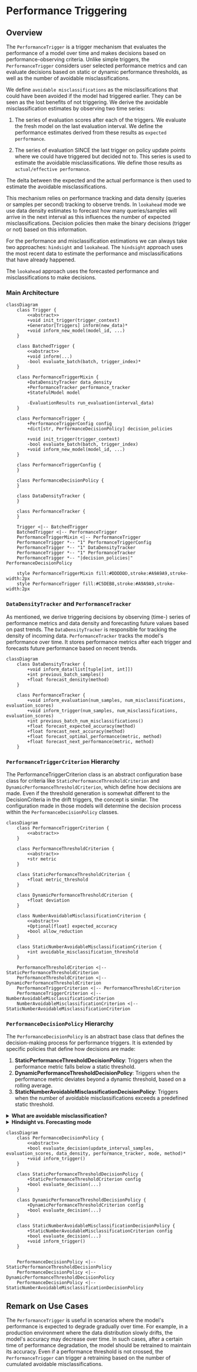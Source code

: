 # Performance Triggering

## Overview

The `PerformanceTrigger` is a trigger mechanism that evaluates the performance of a model over time and makes decisions based on performance-observing criteria. Unlike simple triggers, the `PerformanceTrigger` considers user selected performance metrics and can evaluate decisions based on static or dynamic performance thresholds, as well as the number of avoidable misclassifications.

We define `avoidable misclassifications` as the misclassifications that could have been avoided if the model had triggered earlier. They can be seen as the lost benefits of not triggering. We derive the avoidable misclassification estimates by observing two time series:

1. The series of evaluation scores after each of the triggers. We evaluate the fresh model on the last evaluation interval. We define the performance estimates derived from these results as `expected performance`.

2. The series of evaluation SINCE the last trigger on policy update points where we could have triggered but decided not to. This series is used to estimate the avoidable misclassifications. We define those results as `actual/effective performance`.

The delta between the expected and the actual performance is then used to estimate the avoidable misclassifications.

This mechanism relies on performance tracking and data density (queries or samples per second) tracking to observe trends. In `lookahead` mode we use data density estimates to forecast how many queries/samples will arrive in the next interval as this influences the number of expected misclassifications.
Decision policies then make the binary decisions (trigger or not) based on this information.

For the performance and misclassification estimations we can always take two approaches: `hindsight` and `lookahead`. The `hindsight` approach uses the most recent data to estimate the performance and misclassifications that have already happened.

The `lookahead` approach uses the forecasted performance and misclassifications to make decisions.

### Main Architecture

```mermaid
classDiagram
    class Trigger {
        <<abstract>>
        +void init_trigger(trigger_context)
        +Generator[Triggers] inform(new_data)*
        +void inform_new_model(model_id, ...)
    }

    class BatchedTrigger {
        <<abstract>>
        +void inform(...)
        -bool evaluate_batch(batch, trigger_index)*
    }

    class PerformanceTriggerMixin {
        +DataDensityTracker data_density
        +PerformanceTracker performance_tracker
        +StatefulModel model

        -EvaluationResults run_evaluation(interval_data)
    }

    class PerformanceTrigger {
        +PerformanceTriggerConfig config
        +dict[str, PerformanceDecisionPolicy] decision_policies

        +void init_trigger(trigger_context)
        -bool evaluate_batch(batch, trigger_index)
        +void inform_new_model(model_id, ...)
    }

    class PerformanceTriggerConfig {
    }

    class PerformanceDecisionPolicy {
    }

    class DataDensityTracker {
    }

    class PerformanceTracker {
    }

    Trigger <|-- BatchedTrigger
    BatchedTrigger <|-- PerformanceTrigger
    PerformanceTriggerMixin <|-- PerformanceTrigger
    PerformanceTrigger *-- "1" PerformanceTriggerConfig
    PerformanceTrigger *-- "1" DataDensityTracker
    PerformanceTrigger *-- "1" PerformanceTracker
    PerformanceTrigger *-- "|decision_policies|" PerformanceDecisionPolicy

    style PerformanceTriggerMixin fill:#DDDDDD,stroke:#A9A9A9,stroke-width:2px
    style PerformanceTrigger fill:#C5DEB8,stroke:#A9A9A9,stroke-width:2px
```

### `DataDensityTracker` and `PerformanceTracker`

As mentioned, we derive triggering decisions by observing (time-) series of performance metrics and data density and forecasting future values based on past trends. The `DataDensityTracker` is responsible for tracking the density of incoming data. `PerformanceTracker` tracks the model's performance over time. It stores performance metrics after each trigger and forecasts future performance based on recent trends.

```mermaid
classDiagram
    class DataDensityTracker {
        +void inform_data(list[tuple[int, int]])
        +int previous_batch_samples()
        +float forecast_density(method)
    }

    class PerformanceTracker {
        +void inform_evaluation(num_samples, num_misclassifications, evaluation_scores)
        +void inform_trigger(num_samples, num_misclassifications, evaluation_scores)
        +int previous_batch_num_misclassifications()
        +float forecast_expected_accuracy(method)
        +float forecast_next_accuracy(method)
        +float forecast_optimal_performance(metric, method)
        +float forecast_next_performance(metric, method)
    }
```

### `PerformanceTriggerCriterion` Hierarchy

The PerformanceTriggerCriterion class is an abstract configuration base class for criteria like `StaticPerformanceThresholdCriterion` and `DynamicPerformanceThresholdCriterion`, which define how decisions are made. Even if the threshold generation is somewhat different to the DecisionCriteria in the drift triggers, the concept is similar. The configuration made in those models will determine the decision process within the `PerformanceDecisionPolicy` classes.

```mermaid
classDiagram
    class PerformanceTriggerCriterion {
        <<abstract>>
    }

    class PerformanceThresholdCriterion {
        <<abstract>>
        +str metric
    }

    class StaticPerformanceThresholdCriterion {
        +float metric_threshold
    }

    class DynamicPerformanceThresholdCriterion {
        +float deviation
    }

    class NumberAvoidableMisclassificationCriterion {
        <<abstract>>
        +Optional[float] expected_accuracy
        +bool allow_reduction
    }

    class StaticNumberAvoidableMisclassificationCriterion {
        +int avoidable_misclassification_threshold
    }

    PerformanceThresholdCriterion <|-- StaticPerformanceThresholdCriterion
    PerformanceThresholdCriterion <|-- DynamicPerformanceThresholdCriterion
    PerformanceTriggerCriterion <|-- PerformanceThresholdCriterion
    PerformanceTriggerCriterion <|-- NumberAvoidableMisclassificationCriterion
    NumberAvoidableMisclassificationCriterion <|-- StaticNumberAvoidableMisclassificationCriterion

```

### `PerformanceDecisionPolicy` Hierarchy

The `PerformanceDecisionPolicy` is an abstract base class that defines the decision-making process for performance triggers. It is extended by specific policies that define how decisions are made:

1. **StaticPerformanceThresholdDecisionPolicy**: Triggers when the performance metric falls below a static threshold.
2. **DynamicPerformanceThresholdDecisionPolicy**: Triggers when the performance metric deviates beyond a dynamic threshold, based on a rolling average.
3. **StaticNumberAvoidableMisclassificationDecisionPolicy**: Triggers when the number of avoidable misclassifications exceeds a predefined static threshold.

<details>
<summary><b>What are avoidable misclassification?</b></summary>

Avoidable misclassifications are the misclassifications that could have been avoided if the model had triggered earlier. They can be seen as the lost benefits of not triggering. Every evaluation point we estimate the avoidable misclassifications by comparing the expected performance (the performance of the model if we had triggered) with the actual performance (the performance of the model since the last trigger). Avoidable misclassifications are then derived from the difference between the expected and actual accuracy and the estimated query density. In forecasting mode the expected future avoidable misclassifications are included when comparing to the threshold.

</details>

<details>
<summary><b>Hindsight vs. Forecasting mode</b></summary>
All decision work on estimates of e.g. the expected performance, next actual/observed performance (if no trigger is executed now) and the estimated query density. The estimates can be made in two modes: `hindsight` and `forecasting`.

In hindsight mode, decisions are based solely on the current observed performance metrics. This mode checks if the most recent performance falls below a predefined threshold or deviates significantly from the expected performance, based on past evaluations. It is a retrospective approach, relying on already observed data to determine if a trigger should be invoked. Triggering happens post-factum when the performance has already degraded / a threshold has been crossed.

On the other hand, forecasting mode looks forward and incorporates predictions of future performance into the decision-making process. This mode not only evaluates the current performance but also forecasts future performance and data density to anticipate potential issues before they occur. For example, in the static number avoidable misclassification policy, `lookahead` mode predicts whether the cumulative number of avoidable misclassifications will exceed the threshold before the next evaluation.
We also derive the cumulated number of avoidable misclassifications like in hind-sight mode and but then add the virtual forecasted number of avoidable misclassifications. That value is then compared with the threshold instead the "past" cumulation counter only. The forecasted number of avoidable misclassifications isn't persisted in the cumulative counter, though.
By doing so, it aims to prevent performance degradation by triggering preemptively, rather than waiting for the problem to manifest.

</details>

```mermaid
classDiagram
    class PerformanceDecisionPolicy {
        <<abstract>>
        +bool evaluate_decision(update_interval_samples, evaluation_scores, data_density, performance_tracker, mode, method)*
        +void inform_trigger()
    }

    class StaticPerformanceThresholdDecisionPolicy {
        +StaticPerformanceThresholdCriterion config
        +bool evaluate_decision(...)
    }

    class DynamicPerformanceThresholdDecisionPolicy {
        +DynamicPerformanceThresholdCriterion config
        +bool evaluate_decision(...)
    }

    class StaticNumberAvoidableMisclassificationDecisionPolicy {
        +StaticNumberAvoidableMisclassificationCriterion config
        +bool evaluate_decision(...)
        +void inform_trigger()
    }


    PerformanceDecisionPolicy <|-- StaticPerformanceThresholdDecisionPolicy
    PerformanceDecisionPolicy <|-- DynamicPerformanceThresholdDecisionPolicy
    PerformanceDecisionPolicy <|-- StaticNumberAvoidableMisclassificationDecisionPolicy
```

## Remark on Use Cases

The `PerformanceTrigger` is useful in scenarios where the model's performance is expected to degrade gradually over time. For example, in a production environment where the data distribution slowly drifts, the model's accuracy may decrease over time. In such cases, after a certain time of performance degradation, the model should be retrained to maintain its accuracy.
Even if a performance threshold is not crossed, the `PerformanceTrigger` can trigger a retraining based on the number of cumulated avoidable misclassifications.
